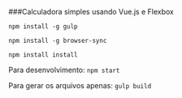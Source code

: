 ###Calculadora simples usando Vue.js e Flexbox

```npm install -g gulp```

```npm install -g browser-sync```

```npm install install```


Para desenvolvimento: ```npm start```

Para gerar os arquivos apenas: ```gulp build```
